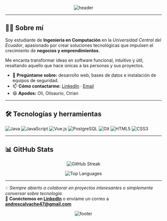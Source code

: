 <p align="center">
  <img src="https://capsule-render.vercel.app/api?type=waving&color=0:FB8C00,100:FFCA28&height=200&section=header&text=Hey%2C%20I'm%20Cristian!%20👋&fontSize=40&fontColor=ffffff&animation=fadeIn" alt="header"/>
</p>

---

## 👨‍💻 Sobre mí

Soy estudiante de **Ingeniería en Computación** en la *Universidad Central del Ecuador*, apasionado por crear soluciones tecnológicas que impulsen el crecimiento de **negocios y emprendimientos**.

Me encanta transformar ideas en software funcional, intuitivo y útil, resaltando aquello que hace únicas a las personas y sus proyectos.

- 💬 **Pregúntame sobre:** desarrollo web, bases de datos e instalación de equipos de seguridad.
- 📫 **Cómo contactarme:** [LinkedIn](https://www.linkedin.com/in/cristian-olivares-7b8672186/) · [Email](mailto:andrescalvache47@gmail.com)
- 😄 **Apodos:** Oli, Olisaurio, Ctrian

---

## 🛠️ Tecnologías y herramientas

![Java](https://img.shields.io/badge/Java-ED8B00?style=for-the-badge&logo=openjdk&logoColor=white)
![JavaScript](https://img.shields.io/badge/JavaScript-F7DF1E?style=for-the-badge&logo=javascript&logoColor=black)
![Vue.js](https://img.shields.io/badge/Vue.js-35495E?style=for-the-badge&logo=vue.js&logoColor=4FC08D)
![PostgreSQL](https://img.shields.io/badge/PostgreSQL-316192?style=for-the-badge&logo=postgresql&logoColor=white)
![Git](https://img.shields.io/badge/Git-F05032?style=for-the-badge&logo=git&logoColor=white)
![HTML5](https://img.shields.io/badge/HTML5-E34F26?style=for-the-badge&logo=html5&logoColor=white)
![CSS3](https://img.shields.io/badge/CSS3-1572B6?style=for-the-badge&logo=css3&logoColor=white)

---

## 📊 GitHub Stats

<p align="center">
  <img src="https://github-readme-streak-stats.herokuapp.com?user=Ctrian&theme=highcontrast&border_radius=5&short_numbers=true&date_format=j%20M%5B%20Y%5D&mode=weekly&ring=FFCA28&fire=FB8C00&currStreakLabel=FFCA28&background=000000" alt="GitHub Streak"/>
</p>

<p align="center">
  <img src="https://github-readme-stats.vercel.app/api/top-langs/?username=Ctrian&layout=donut&title_color=FFCA28&text_color=ffffff&bg_color=000000" alt="Top Languages"/>
</p>

---

💡 *Siempre abierto a colaborar en proyectos interesantes o simplemente conversar sobre tecnología.*  
📩 **Conéctemos en [LinkedIn](https://www.linkedin.com/in/cristian-olivares-7b8672186/)** o envíame un correo a **andrescalvache47@gmail.com**

<!-- Footer con degradado -->
<p align="center">
  <img src="https://capsule-render.vercel.app/api?type=waving&color=0:FFCA28,100:FB8C00&height=120&section=footer" alt="footer"/>
</p>
